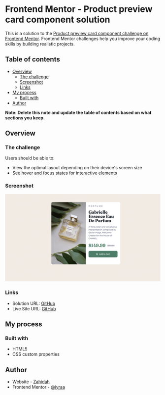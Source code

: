 # Frontend Mentor - Product preview card component solution

This is a solution to the [Product preview card component challenge on Frontend Mentor](https://www.frontendmentor.io/challenges/product-preview-card-component-GO7UmttRfa). Frontend Mentor challenges help you improve your coding skills by building realistic projects.

## Table of contents

- [Overview](#overview)
  - [The challenge](#the-challenge)
  - [Screenshot](#screenshot)
  - [Links](#links)
- [My process](#my-process)
  - [Built with](#built-with)
- [Author](#author)

**Note: Delete this note and update the table of contents based on what sections you keep.**

## Overview

### The challenge

Users should be able to:

- View the optimal layout depending on their device's screen size
- See hover and focus states for interactive elements

### Screenshot

![](images/screenshot.png)

### Links

- Solution URL: [GitHub](https://github.com/iyraa/product-preview-card)
- Live Site URL: [GitHub](https://iyraa.github.io/product-preview-card-component-main/)

## My process

### Built with

- HTML5
- CSS custom properties

## Author

- Website - [Zahidah](https://iyda.design)
- Frontend Mentor - [@iyraa](https://www.frontendmentor.io/profile/iyraa)
